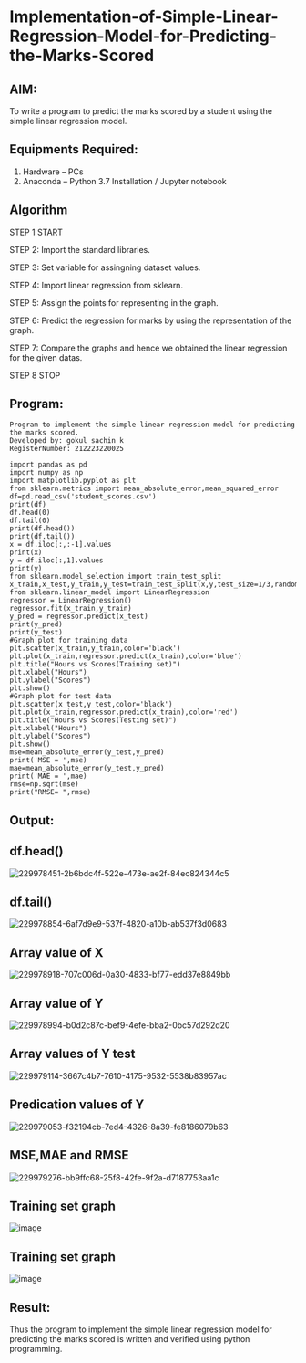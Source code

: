 # Implementation-of-Simple-Linear-Regression-Model-for-Predicting-the-Marks-Scored

## AIM:
To write a program to predict the marks scored by a student using the simple linear regression model.

## Equipments Required:
1. Hardware – PCs
2. Anaconda – Python 3.7 Installation / Jupyter notebook
   

## Algorithm
STEP 1 START

STEP 2: Import the standard libraries.

STEP 3: Set variable for assingning dataset values.

STEP 4: Import linear regression from sklearn.

STEP 5: Assign the points for representing in the graph.

STEP 6: Predict the regression for marks by using the representation of the graph.

STEP 7: Compare the graphs and hence we obtained the linear regression for the given datas.

STEP 8 STOP   
## Program:
```
Program to implement the simple linear regression model for predicting the marks scored.
Developed by: gokul sachin k
RegisterNumber: 212223220025

import pandas as pd
import numpy as np
import matplotlib.pyplot as plt
from sklearn.metrics import mean_absolute_error,mean_squared_error
df=pd.read_csv('student_scores.csv')
print(df)
df.head(0)
df.tail(0)
print(df.head())
print(df.tail())
x = df.iloc[:,:-1].values
print(x)
y = df.iloc[:,1].values
print(y)
from sklearn.model_selection import train_test_split
x_train,x_test,y_train,y_test=train_test_split(x,y,test_size=1/3,random_state=0)
from sklearn.linear_model import LinearRegression
regressor = LinearRegression()
regressor.fit(x_train,y_train)
y_pred = regressor.predict(x_test)
print(y_pred)
print(y_test)
#Graph plot for training data
plt.scatter(x_train,y_train,color='black')
plt.plot(x_train,regressor.predict(x_train),color='blue')
plt.title("Hours vs Scores(Training set)")
plt.xlabel("Hours")
plt.ylabel("Scores")
plt.show()
#Graph plot for test data
plt.scatter(x_test,y_test,color='black')
plt.plot(x_train,regressor.predict(x_train),color='red')
plt.title("Hours vs Scores(Testing set)")
plt.xlabel("Hours")
plt.ylabel("Scores")
plt.show()
mse=mean_absolute_error(y_test,y_pred)
print('MSE = ',mse)
mae=mean_absolute_error(y_test,y_pred)
print('MAE = ',mae)
rmse=np.sqrt(mse)
print("RMSE= ",rmse)
```

## Output:
## df.head()
![229978451-2b6bdc4f-522e-473e-ae2f-84ec824344c5](https://github.com/vksachin2018/Implementation-of-Simple-Linear-Regression-Model-for-Predicting-the-Marks-Scored/assets/149366019/2f2c3c9a-a38f-46bf-a96b-b2e9599e62ed)

## df.tail()
![229978854-6af7d9e9-537f-4820-a10b-ab537f3d0683](https://github.com/vksachin2018/Implementation-of-Simple-Linear-Regression-Model-for-Predicting-the-Marks-Scored/assets/149366019/0dfc9ed4-b8be-4195-8adb-ded0d9b66cd8)

## Array value of X
![229978918-707c006d-0a30-4833-bf77-edd37e8849bb](https://github.com/vksachin2018/Implementation-of-Simple-Linear-Regression-Model-for-Predicting-the-Marks-Scored/assets/149366019/9af83f21-0201-439a-9ad3-2a1d59231e29)

## Array value of Y
![229978994-b0d2c87c-bef9-4efe-bba2-0bc57d292d20](https://github.com/vksachin2018/Implementation-of-Simple-Linear-Regression-Model-for-Predicting-the-Marks-Scored/assets/149366019/3ef48b0c-6b5a-43a7-b8a5-c27187d3d235)

## Array values of Y test
![229979114-3667c4b7-7610-4175-9532-5538b83957ac](https://github.com/vksachin2018/Implementation-of-Simple-Linear-Regression-Model-for-Predicting-the-Marks-Scored/assets/149366019/a827a6f8-2db8-491f-af2d-7c97a64e97be)

## Predication values of Y
![229979053-f32194cb-7ed4-4326-8a39-fe8186079b63](https://github.com/vksachin2018/Implementation-of-Simple-Linear-Regression-Model-for-Predicting-the-Marks-Scored/assets/149366019/84bbd927-7c1e-4012-9134-2913a23912d4)

## MSE,MAE and RMSE
![229979276-bb9ffc68-25f8-42fe-9f2a-d7187753aa1c](https://github.com/vksachin2018/Implementation-of-Simple-Linear-Regression-Model-for-Predicting-the-Marks-Scored/assets/149366019/926ccb2d-e6c3-4d2b-b788-d74d9d6a5d66)

## Training set graph
![image](https://github.com/vksachin2018/Implementation-of-Simple-Linear-Regression-Model-for-Predicting-the-Marks-Scored/assets/149366019/5c9f5544-22fc-480c-8722-2731ee245bba)

## Training set graph
![image](https://github.com/vksachin2018/Implementation-of-Simple-Linear-Regression-Model-for-Predicting-the-Marks-Scored/assets/149366019/691a7f1b-1422-4b7a-b3b0-bb75a15a60b5)


## Result:
Thus the program to implement the simple linear regression model for predicting the marks scored is written and verified using python programming.
